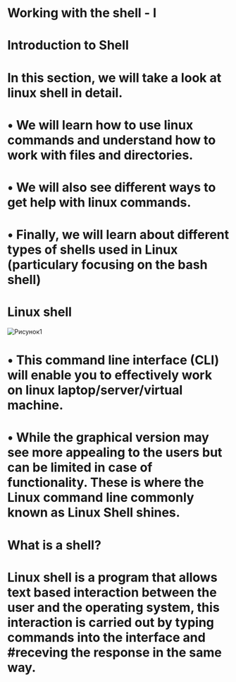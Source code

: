 # Working with the shell - I
# Introduction to Shell 
# In this section, we will take a look at linux shell in detail.
   # •	We will learn how to use linux commands and understand how to work with files and directories.
   # •	We will also see different ways to get help with linux commands.
   # •	Finally, we will learn about different types of shells used in Linux (particulary focusing on the bash shell)
# Linux shell 
![Рисунок1](https://user-images.githubusercontent.com/73333051/140678484-7a30b181-e2d3-4071-a52b-2eb861b21b28.png)
# •	This command line interface (CLI) will enable you to effectively work on linux laptop/server/virtual machine.
# •	While the graphical version may see more appealing to the users but can be limited in case of functionality. These is where the Linux command line commonly known as Linux Shell shines.

# What is a shell?
# 	Linux shell is a program that allows text based interaction between the user and the operating system, this interaction is carried out by typing commands into the interface and  #receving the response in the same way.
